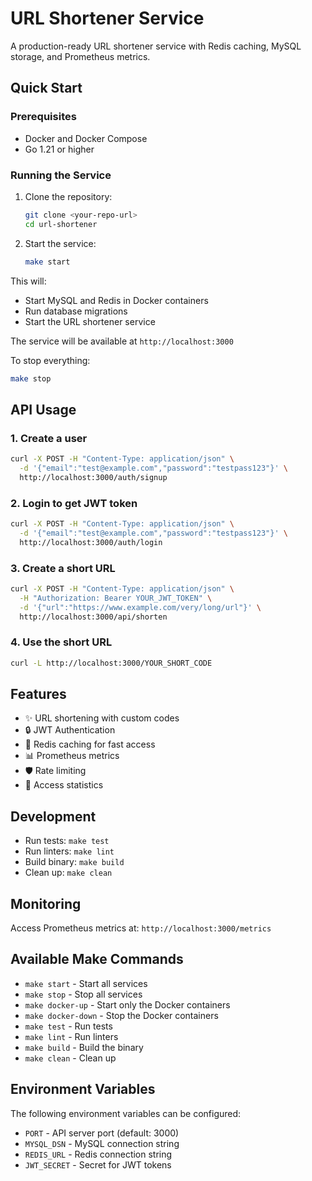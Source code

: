 # URL Shortener Service

A production-ready URL shortener service with Redis caching, MySQL storage, and Prometheus metrics.

## Quick Start

### Prerequisites

- Docker and Docker Compose
- Go 1.21 or higher

### Running the Service

1. Clone the repository:
   ```bash
   git clone <your-repo-url>
   cd url-shortener
   ```

2. Start the service:
   ```bash
   make start
   ```

This will:
- Start MySQL and Redis in Docker containers
- Run database migrations
- Start the URL shortener service

The service will be available at `http://localhost:3000`

To stop everything:
```bash
make stop
```

## API Usage

### 1. Create a user
```bash
curl -X POST -H "Content-Type: application/json" \
  -d '{"email":"test@example.com","password":"testpass123"}' \
  http://localhost:3000/auth/signup
```

### 2. Login to get JWT token
```bash
curl -X POST -H "Content-Type: application/json" \
  -d '{"email":"test@example.com","password":"testpass123"}' \
  http://localhost:3000/auth/login
```

### 3. Create a short URL
```bash
curl -X POST -H "Content-Type: application/json" \
  -H "Authorization: Bearer YOUR_JWT_TOKEN" \
  -d '{"url":"https://www.example.com/very/long/url"}' \
  http://localhost:3000/api/shorten
```

### 4. Use the short URL
```bash
curl -L http://localhost:3000/YOUR_SHORT_CODE
```

## Features

- ✨ URL shortening with custom codes
- 🔒 JWT Authentication
- 🚀 Redis caching for fast access
- 📊 Prometheus metrics
- 🛡️ Rate limiting
- 📝 Access statistics

## Development

- Run tests: `make test`
- Run linters: `make lint`
- Build binary: `make build`
- Clean up: `make clean`

## Monitoring

Access Prometheus metrics at: `http://localhost:3000/metrics`

## Available Make Commands

- `make start` - Start all services
- `make stop` - Stop all services
- `make docker-up` - Start only the Docker containers
- `make docker-down` - Stop the Docker containers
- `make test` - Run tests
- `make lint` - Run linters
- `make build` - Build the binary
- `make clean` - Clean up

## Environment Variables

The following environment variables can be configured:

- `PORT` - API server port (default: 3000)
- `MYSQL_DSN` - MySQL connection string
- `REDIS_URL` - Redis connection string
- `JWT_SECRET` - Secret for JWT tokens

